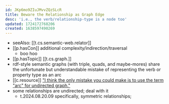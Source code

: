 ```yaml
---
id: JKp6mo9ZIuJMvvZQzSLcR
title: Beware the Relationship as Graph Edge
desc: 'i.e., the verb/relationship-type is a node too'
updated: 1724172768206
created: 1638597490269
---
```



- seeAlso: [[t.cs.semantic-web.relator]]
- [[p.hasCon]] additional complexity/indirection/traversal
  - boo hoo
- [[p.hasTopic]] [[t.cs.graph.]]
- rdf-style semantic graphs (with triple, quads, and maybe-mores) share the unfortunate but understandable mistake of representing the verb or property type as an arc
- [[c.resource]] ["I think the only mistake you could make is to use the term "arc" for undirected graph."](https://math.stackexchange.com/q/1441525)
- some relationships are undirected; deal with it
  - t.2024.08.20.09 specifically, symmetric relationships;